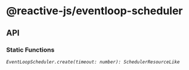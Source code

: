 # @reactive-js/eventloop-scheduler

## API

### Static Functions

*`EventLoopScheduler.create(timeout: number): SchedulerResourceLike`*
